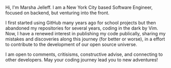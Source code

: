 Hi, I'm Marsha Jelleff.
I am a New York City based Software Engineer, focused on backend, but venturing into the front.

I first started using GitHub many years ago for school projects but then abandoned my repositories for several years, coding in the dark by Vim.
Now, I have a renewed interest in publishing my code publically, sharing my mistakes and discoveries along this journey (for better or worse), 
in a effort to contribute to the development of our open source universe.

I am open to comments, critisisms, constructive advise, and connecting to other developers.
May your coding journey lead you to new adventures!

